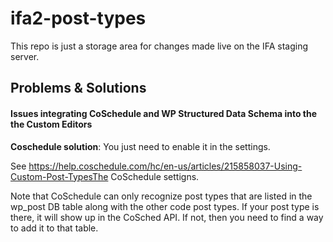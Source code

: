 # ifa2-post-types

This repo is just a storage area for changes made live on the IFA staging server.

## Problems & Solutions

#### Issues integrating CoSchedule and WP Structured Data Schema into the the Custom Editors

**Coschedule solution**: 
You just need to enable it in the settings.

See https://help.coschedule.com/hc/en-us/articles/215858037-Using-Custom-Post-TypesThe CoSchedule settigns.

Note that CoSchedule can only recognize post types that are listed in the wp_post DB table along with the other code post types. If your post type is there, it will show up in the CoSched API. If not, then you need to find a way to add it to that table. 
